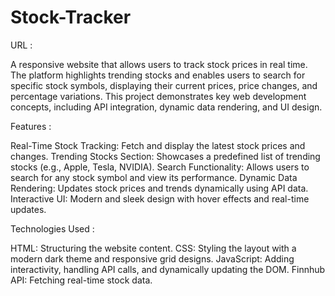 # Stock-Tracker
URL : 

A responsive website that allows users to track stock prices in real time. The platform highlights trending stocks and enables users to search for specific stock symbols, displaying their current prices, price changes, and percentage variations. This project demonstrates key web development concepts, including API integration, dynamic data rendering, and UI design.

Features :

Real-Time Stock Tracking: Fetch and display the latest stock prices and changes. Trending Stocks Section: Showcases a predefined list of trending stocks (e.g., Apple, Tesla, NVIDIA). Search Functionality: Allows users to search for any stock symbol and view its performance. Dynamic Data Rendering: Updates stock prices and trends dynamically using API data. Interactive UI: Modern and sleek design with hover effects and real-time updates.

Technologies Used :

HTML: Structuring the website content. CSS: Styling the layout with a modern dark theme and responsive grid designs. JavaScript: Adding interactivity, handling API calls, and dynamically updating the DOM. Finnhub API: Fetching real-time stock data.
